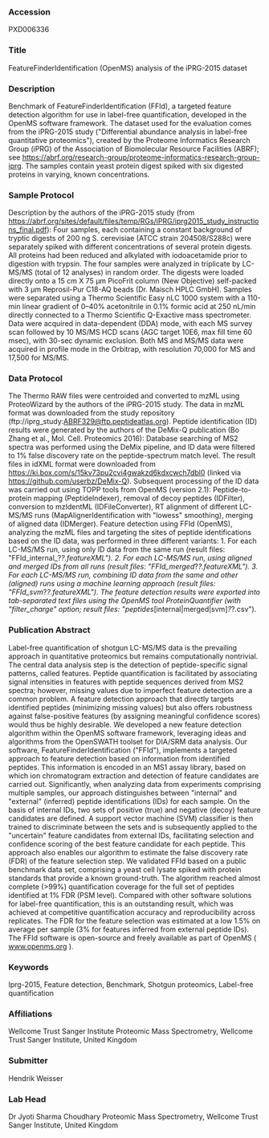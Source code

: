 ### Accession
PXD006336

### Title
FeatureFinderIdentification (OpenMS) analysis of the iPRG-2015 dataset

### Description
Benchmark of FeatureFinderIdentification (FFId), a targeted feature detection algorithm for use in label-free quantification, developed in the OpenMS software framework. The dataset used for the evaluation comes from the iPRG-2015 study ("Differential abundance analysis in label-free quantitative proteomics"), created by the Proteome Informatics Research Group (iPRG) of the Association of Biomolecular Resource Facilities (ABRF); see https://abrf.org/research-group/proteome-informatics-research-group-iprg. The samples contain yeast protein digest spiked with six digested proteins in varying, known concentrations.

### Sample Protocol
Description by the authors of the iPRG-2015 study (from https://abrf.org/sites/default/files/temp/RGs/iPRG/iprg2015_study_instructions_final.pdf): Four samples, each containing a constant background of tryptic digests of 200 ng S. cerevisiae (ATCC strain 204508/S288c) were separately spiked with different concentrations of several protein digests. All proteins had been reduced and alkylated with iodoacetamide prior to digestion with trypsin. The four samples were analyzed in triplicate by LC-MS/MS (total of 12 analyses) in random order. The digests were loaded directly onto a 15 cm X 75 μm PicoFrit column (New Objective) self-packed with 3 μm Reprosil-Pur C18-AQ beads (Dr. Maisch HPLC GmbH). Samples were separated using a Thermo Scientific Easy nLC 1000 system with a 110-min linear gradient of 0–40% acetonitrile in 0.1% formic acid at 250 nL/min directly connected to a Thermo Scientific Q-Exactive mass spectrometer. Data were acquired in data-dependent (DDA) mode, with each MS survey scan followed by 10 MS/MS HCD scans (AGC target 10E6, max fill time 60 msec), with 30-sec dynamic exclusion. Both MS and MS/MS data were acquired in profile mode in the Orbitrap, with resolution 70,000 for MS and 17,500 for MS/MS.

### Data Protocol
The Thermo RAW files were centroided and converted to mzML using ProteoWizard by the authors of the iPRG-2015 study. The data in mzML format was downloaded from the study repository (ftp://iprg_study:ABRF329@ftp.peptideatlas.org).  Peptide identification (ID) results were generated by the authors of the DeMix-Q publication (Bo Zhang et al., Mol. Cell. Proteomics 2016): Database searching of MS2 spectra was performed using the DeMix pipeline, and ID data were filtered to 1% false discovery rate on the peptide-spectrum match level. The result files in idXML format were downloaded from https://ki.box.com/s/15kv73pu2cvi4gwakzd6kdxcwch7dbl0 (linked via https://github.com/userbz/DeMix-Q). Subsequent processing of the ID data was carried out using TOPP tools from OpenMS (version 2.1): Peptide-to-protein mapping (PeptideIndexer), removal of decoy peptides (IDFilter), conversion to mzIdentML (IDFileConverter), RT alignment of different LC-MS/MS runs (MapAlignerIdentification with "lowess" smoothing), merging of aligned data (IDMerger).  Feature detection using FFId (OpenMS), analyzing the mzML files and targeting the sites of peptide identifications based on the ID data, was performed in three different variants: 1. For each LC-MS/MS run, using only ID data from the same run (result files: "FFId_internal_?_?.featureXML"). 2. For each LC-MS/MS run, using aligned and merged IDs from all runs (result files: "FFId_merged_?_?.featureXML"). 3. For each LC-MS/MS run, combining ID data from the same and other (aligned) runs using a machine learning approach (result files: "FFId_svm_?_?.featureXML"). The feature detection results were exported into tab-separated text files using the OpenMS tool ProteinQuantifier (with "filter_charge" option; result files: "peptides_[internal|merged|svm]_?_?.csv").

### Publication Abstract
Label-free quantification of shotgun LC-MS/MS data is the prevailing approach in quantitative proteomics but remains computationally nontrivial. The central data analysis step is the detection of peptide-specific signal patterns, called features. Peptide quantification is facilitated by associating signal intensities in features with peptide sequences derived from MS2 spectra; however, missing values due to imperfect feature detection are a common problem. A feature detection approach that directly targets identified peptides (minimizing missing values) but also offers robustness against false-positive features (by assigning meaningful confidence scores) would thus be highly desirable. We developed a new feature detection algorithm within the OpenMS software framework, leveraging ideas and algorithms from the OpenSWATH toolset for DIA/SRM data analysis. Our software, FeatureFinderIdentification ("FFId"), implements a targeted approach to feature detection based on information from identified peptides. This information is encoded in an MS1 assay library, based on which ion chromatogram extraction and detection of feature candidates are carried out. Significantly, when analyzing data from experiments comprising multiple samples, our approach distinguishes between "internal" and "external" (inferred) peptide identifications (IDs) for each sample. On the basis of internal IDs, two sets of positive (true) and negative (decoy) feature candidates are defined. A support vector machine (SVM) classifier is then trained to discriminate between the sets and is subsequently applied to the "uncertain" feature candidates from external IDs, facilitating selection and confidence scoring of the best feature candidate for each peptide. This approach also enables our algorithm to estimate the false discovery rate (FDR) of the feature selection step. We validated FFId based on a public benchmark data set, comprising a yeast cell lysate spiked with protein standards that provide a known ground-truth. The algorithm reached almost complete (&gt;99%) quantification coverage for the full set of peptides identified at 1% FDR (PSM level). Compared with other software solutions for label-free quantification, this is an outstanding result, which was achieved at competitive quantification accuracy and reproducibility across replicates. The FDR for the feature selection was estimated at a low 1.5% on average per sample (3% for features inferred from external peptide IDs). The FFId software is open-source and freely available as part of OpenMS ( www.openms.org ).

### Keywords
Iprg-2015, Feature detection, Benchmark, Shotgun proteomics, Label-free quantification

### Affiliations
Wellcome Trust Sanger Institute
Proteomic Mass Spectrometry, Wellcome Trust Sanger Institute, United Kingdom

### Submitter
Hendrik Weisser

### Lab Head
Dr Jyoti Sharma Choudhary
Proteomic Mass Spectrometry, Wellcome Trust Sanger Institute, United Kingdom


